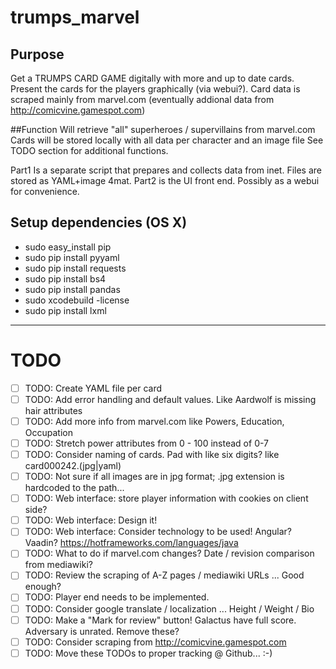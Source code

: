 # trumps_marvel

## Purpose
Get a TRUMPS CARD GAME digitally with more and up to date cards.
Present the cards for the players graphically (via webui?).
Card data is scraped mainly from marvel.com (eventually addional data from http://comicvine.gamespot.com)

##Function
Will retrieve "all" superheroes / supervillains from marvel.com
Cards will be stored locally with all data per character and an image file
See TODO section for additional functions.

Part1 Is a separate script that prepares and collects data from inet. Files are stored as YAML+image 4mat.
Part2 is the UI front end. Possibly as a webui for convenience.

## Setup dependencies (OS X)
 - sudo easy_install pip
 - sudo pip install pyyaml
 - sudo pip install requests
 - sudo pip install bs4
 - sudo pip install pandas
 - sudo xcodebuild -license
 - sudo pip install lxml


---
# TODO

- [ ] TODO: Create YAML file per card
- [ ] TODO: Add error handling and default values. Like Aardwolf is missing hair attributes
- [ ] TODO: Add more info from marvel.com like Powers, Education, Occupation
- [ ] TODO: Stretch power attributes from 0 - 100 instead of 0-7
- [ ] TODO: Consider naming of cards. Pad with like six digits? like card000242.(jpg|yaml)
- [ ] TODO: Not sure if all images are in jpg format; .jpg extension is hardcoded to the path...
- [ ] TODO: Web interface: store player information with cookies on client side?
- [ ] TODO: Web interface: Design it!
- [ ] TODO: Web interface: Consider technology to be used! Angular? Vaadin? https://hotframeworks.com/languages/java
- [ ] TODO: What to do if marvel.com changes? Date / revision comparison from mediawiki?
- [ ] TODO: Review the scraping of A-Z pages / mediawiki URLs ... Good enough?
- [ ] TODO: Player end needs to be implemented.
- [ ] TODO: Consider google translate / localization ... Height / Weight / Bio
- [ ] TODO: Make a "Mark for review" button! Galactus have full score. Adversary is unrated. Remove these?
- [ ] TODO: Consider scraping from http://comicvine.gamespot.com
- [ ] TODO: Move these TODOs to proper tracking @ Github...  :-)
